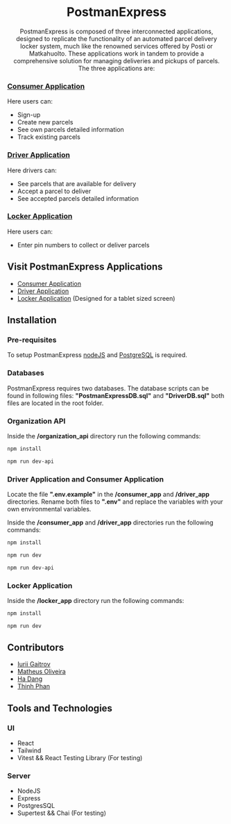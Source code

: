 <div align="center">

# PostmanExpress

PostmanExpress is composed of three interconnected applications, designed to replicate the functionality of an automated parcel delivery locker system, much like the renowned services offered by Posti or Matkahuolto. These applications work in tandem to provide a comprehensive solution for managing deliveries and pickups of parcels. The three applications are:

</div>


### [Consumer Application](https://consumer-pe.salute-sir.com)

Here users can:

-   Sign-up
-   Create new parcels
-   See own parcels detailed information
-   Track existing parcels

### [Driver Application](https://driver-pe.salute-sir.com)

Here drivers can:

-   See parcels that are available for delivery
-   Accept a parcel to deliver
-   See accepted parcels detailed information

### [Locker Application](https://locker-pe.salute-sir.com)

Here users can:

-   Enter pin numbers to collect or deliver parcels

## Visit PostmanExpress Applications

-   [Consumer Application](https://consumer-pe.salute-sir.com)
-   [Driver Application](https://driver-pe.salute-sir.com)
-   [Locker Application](https://locker-pe.salute-sir.com) (Designed for a tablet sized screen)

## Installation

### Pre-requisites

To setup PostmanExpress [nodeJS](https://nodejs.org/) and [PostgreSQL](https://www.postgresql.org/) is required.

### Databases

PostmanExpress requires two databases. The database scripts can be found in following files: **"PostmanExpressDB.sql"** and **"DriverDB.sql"** both files are located in the root folder.

### Organization API

Inside the **/organization_api** directory run the following commands:

```bash
npm install
```

```bash
npm run dev-api
```

### Driver Application and Consumer Application

Locate the file **".env.example"** in the **/consumer_app** and **/driver_app** directories. Rename both files to **".env"** and replace the variables with your own environmental variables.

Inside the **/consumer_app** and **/driver_app** directories run the following commands:

```bash
npm install
```

```bash
npm run dev
```

```bash
npm run dev-api
```

### Locker Application

Inside the **/locker_app** directory run the following commands:

```bash
npm install
```

```bash
npm run dev
```

## Contributors

-   [Iurii Gaitrov](https://github.com/RepoRover)
-   [Matheus Oliveira](https://github.com/Matheus-OAMK)
-   [Ha Dang](https://github.com/hha297)
-   [Thinh Phan](https://github.com/PhanHoangThinh)

## Tools and Technologies

### UI

-   React
-   Tailwind
-   Vitest && React Testing Library (For testing)

### Server

-   NodeJS
-   Express
-   PostgresSQL
-   Supertest && Chai (For testing)
